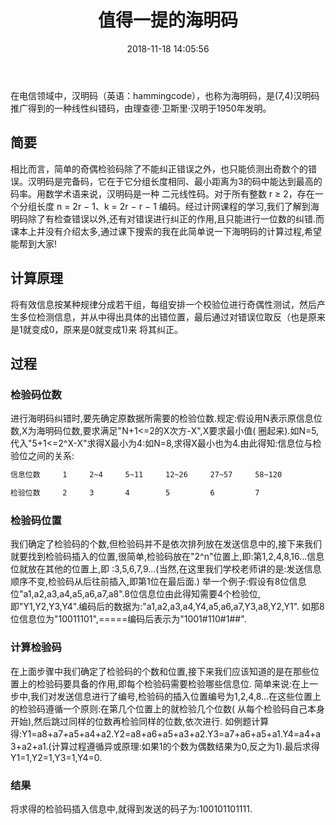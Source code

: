 ﻿---
title: 值得一提的海明码
date: 2018-11-18 14:05:56
tags: [School]
---
  在电信领域中，汉明码（英语：hammingcode），也称为海明码，是(7,4)汉明码推广得到的一种线性纠错码，由理查德·卫斯里·汉明于1950年发明。
<!--more-->

## 简要
  相比而言，简单的奇偶检验码除了不能纠正错误之外，也只能侦测出奇数个的错误。汉明码是完备码，它在于它分组长度相同、最小距离为3的码中能达到最高的码率。用数学术语来说，汉明码是一种
二元线性码。对于所有整数 r ≥ 2，存在一个分组长度 n = 2r − 1、k = 2r − r − 1 编码。经过计网课程的学习,我们了解到海明码除了有检查错误以外,还有对错误进行纠正的作用,且只能进行一位数的纠错.而课本上并没有介绍太多,通过课下搜索的我在此简单说一下海明码的计算过程,希望能帮到大家!

## 计算原理
  将有效信息按某种规律分成若干组，每组安排一个校验位进行奇偶性测试，然后产生多位检测信息，并从中得出具体的出错位置，最后通过对错误位取反（也是原来是1就变成0，原来是0就变成1)来
将其纠正。

## 过程

### 检验码位数 
  进行海明码纠错时,要先确定原数据所需要的检验位数.规定:假设用N表示原信息位数,X为海明码位数,要求满足"N+1<=2的X次方-X",X要求最小值(
圈起来).如N=5,代入"5+1<=2^X-X"求得X最小为4:如N=8,求得X最小也为4.由此得知:信息位与检验位之间的关系:
```bash
信息位数     1     2~4     5~11     12~26     27~57     58~120 

检验位数     2     3       4        5         6         7
```
### 检验码位置
  我们确定了检验码的个数,但检验码并不是依次排列放在发送信息中的,接下来我们就要找到检验码插入的位置,很简单,检验码放在"2^n"位置上,即:第1,2,4,8,16...信息位就放在其他的位置上,即
:3,5,6,7,9...(当然,在这里我们学校老师讲的是:发送信息顺序不变,检验码从后往前插入,即第1位在最后面.)
  举一个例子:假设有8位信息位"a1,a2,a3,a4,a5,a6,a7,a8".8位信息位由此得知需要4个检验位,即"Y1,Y2,Y3,Y4".编码后的数据为:"a1,a2,a3,a4,Y4,a5,a6,a7,Y3,a8,Y2,Y1".
  如那8位信息位为"10011101",=====编码后表示为"1001#110#1##".

### 计算检验码
  在上面步骤中我们确定了检验码的个数和位置,接下来我们应该知道的是在那些位置上的检验码要具备的作用,即每个检验码需要检验哪些信息位.
  简单来说:在上一步中,我们对发送信息进行了编号,检验码的插入位置编号为1,2,4,8...在这些位置上的检验码遵循一个原则:在第几个位置上的就检验几个位数(
从每个检验码自己本身开始),然后跳过同样的位数再检验同样的位数,依次进行.
  如例题计算得:Y1=a8+a7+a5+a4+a2.Y2=a8+a6+a5+a3+a2.Y3=a7+a6+a5+a1.Y4=a4+a3+a2+a1.(计算过程遵循异或原理:如果1的个数为偶数结果为0,反之为1).最后求得Y1=1,Y2=1,Y3=1,Y4=0.
### 结果
  将求得的检验码插入信息中,就得到发送的码子为:100101101111.
